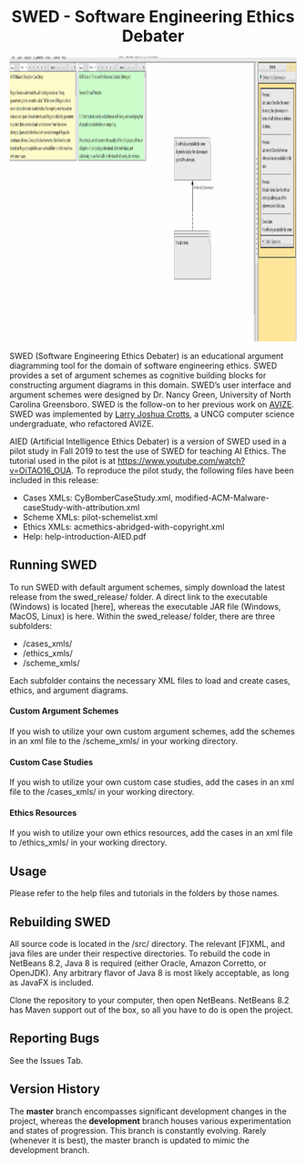 
<h1 align="center">SWED - Software Engineering Ethics Debater</h1>

<p align="center">
  <img width="700" height="500" src="swed.gif">
</p>

SWED (Software Engineering Ethics Debater) is an educational argument diagramming tool for the domain of software engineering ethics. SWED provides a set of argument schemes as cognitive building blocks for constructing argument diagrams in this domain.  SWED’s user interface and argument schemes were designed by Dr. Nancy Green, University of North Carolina Greensboro.  SWED is the follow-on to her previous work on [AVIZE](https://github.com/greennl/AVIZE).  SWED was implemented by [Larry Joshua Crotts](https://www.github.com/JoshuaCrotts), a UNCG computer science undergraduate, who refactored AVIZE.

AIED (Artificial Intelligence Ethics Debater) is a version of SWED used in a pilot study in Fall 2019 to test the use of SWED for teaching AI Ethics. The tutorial used in the pilot is at https://www.youtube.com/watch?v=OiTAO16_OUA. To reproduce the pilot study, the following files have been included in this release:
 - Cases XMLs:  CyBomberCaseStudy.xml, modified-ACM-Malware-caseStudy-with-attribution.xml
 - Scheme XMLs: pilot-schemelist.xml
 - Ethics XMLs: acmethics-abridged-with-copyright.xml
 - Help: help-introduction-AIED.pdf

## Running SWED
To run SWED with default argument schemes, simply download the latest release from the swed_release/ folder. A direct link to the executable (Windows) is located [here], whereas the executable JAR file (Windows, MacOS, Linux) is here. Within the swed_release/ folder, there are three subfolders: 

- /cases_xmls/
- /ethics_xmls/
- /scheme_xmls/

Each subfolder contains the necessary XML files to load and create cases, ethics, and argument diagrams.

#### Custom Argument Schemes

If you wish to utilize your own custom argument schemes, add the schemes in an xml file to the /scheme_xmls/ in your working directory.

#### Custom Case Studies

If you wish to utilize your own custom case studies, add the cases in an xml file to the /cases_xmls/ in your working directory.

#### Ethics Resources

If you wish to utilize your own ethics resources, add the cases in an xml file to /ethics_xmls/ in your working directory.

## Usage

Please refer to the help files and tutorials in the folders by those names.

## Rebuilding SWED

All source code is located in the /src/ directory. The relevant [F]XML, and java files are under their respective directories. To rebuild the code in NetBeans 8.2, Java 8 is required (either Oracle, Amazon Corretto, or OpenJDK). Any arbitrary flavor of Java 8 is most likely acceptable, as long as JavaFX is included.

Clone the repository to your computer, then open NetBeans. NetBeans 8.2 has Maven support out of the box, so all you have to do is open the project.

## Reporting Bugs

See the Issues Tab.

## Version History
The **master** branch encompasses significant development changes in the project, whereas the **development** branch houses various experimentation and states of progression. This branch is constantly evolving. Rarely (whenever it is best), the master branch is updated to mimic the development branch.
